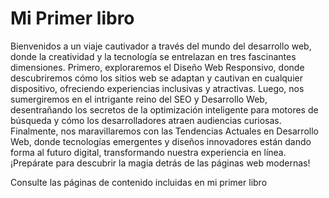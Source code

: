 # Mi Primer libro

Bienvenidos a un viaje cautivador a través del mundo del desarrollo web, donde la creatividad y la tecnología se entrelazan en tres fascinantes dimensiones. Primero, exploraremos el Diseño Web Responsivo, donde descubriremos cómo los sitios web se adaptan y cautivan en cualquier dispositivo, ofreciendo experiencias inclusivas y atractivas. Luego, nos sumergiremos en el intrigante reino del SEO y Desarrollo Web, desentrañando los secretos de la optimización inteligente para motores de búsqueda y cómo los desarrolladores atraen audiencias curiosas. Finalmente, nos maravillaremos con las Tendencias Actuales en Desarrollo Web, donde tecnologías emergentes y diseños innovadores están dando forma al futuro digital, transformando nuestra experiencia en línea. ¡Prepárate para descubrir la magia detrás de las páginas web modernas!

Consulte las páginas de contenido incluidas en mi primer libro